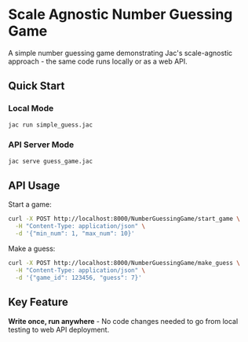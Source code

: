 # Scale Agnostic Number Guessing Game

A simple number guessing game demonstrating Jac's scale-agnostic approach - the same code runs locally or as a web API.

## Quick Start

### Local Mode
```bash
jac run simple_guess.jac
```

### API Server Mode
```bash
jac serve guess_game.jac
```

## API Usage

Start a game:
```bash
curl -X POST http://localhost:8000/NumberGuessingGame/start_game \
  -H "Content-Type: application/json" \
  -d '{"min_num": 1, "max_num": 10}'
```

Make a guess:
```bash
curl -X POST http://localhost:8000/NumberGuessingGame/make_guess \
  -H "Content-Type: application/json" \
  -d '{"game_id": 123456, "guess": 7}'
```

## Key Feature

**Write once, run anywhere** - No code changes needed to go from local testing to web API deployment.